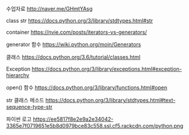 수업자료
http://naver.me/GHmtYAsg


class str
https://docs.python.org/3/library/stdtypes.html#str


container
https://nvie.com/posts/iterators-vs-generators/


generator 함수
https://wiki.python.org/moin/Generators


클래스
https://docs.python.org/3.6/tutorial/classes.html

Exception 
https://docs.python.org/3/library/exceptions.html#exception-hierarchy

open() 함수
https://docs.python.org/3/library/functions.html#open

str 클래스 메소드
https://docs.python.org/3/library/stdtypes.html#text-sequence-type-str



파이썬 로고 
https://ee5817f8e2e9a2e34042-3365e7f0719651e5b8d0979bce83c558.ssl.cf5.rackcdn.com/python.png
